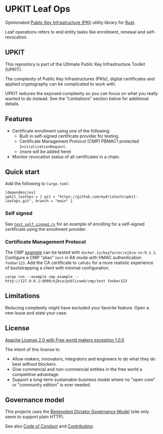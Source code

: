 # UPKIT Leaf Ops

Opinionated [Public Key Infrastructure (PKI)](https://en.wikipedia.org/wiki/Public_key_infrastructure)
utility library for [Rust](https://www.rust-lang.org/).

Leaf operations refers to end entity tasks like enrollment, renewal and self-revocation.


## UPKIT

This repository is part of the Ultimate Public Key Infrastructure Toolkit
(UPKIT).

The complexity of Public Key Infrastructures (PKIs), digital certificates and
applied cryptography can be complicated to work with.

UPKIT reduces the exposed complexity so you can focus on what you really wanted
to do instead. See the "Limitations" section below for additional details.

## Features

* Certificate enrollment using one of the following:
    * Built in self-signed certificate provider for testing.
    * Certificate Management Protocol (CMP) PBMAC1 protected `InitializationRequest`.
    * (more will be added here)
* Monitor revocation status of all certificates in a chain.

## Quick start

Add the following to `Cargo.toml`:

```text
[dependencies]
upkit_leafops = { git = "https://github.com/mydriatech/upkit-leafops.git", branch = "main" }
```

### Self signed

See [`test_self_signed.rs`](upkit-leafops/tests/test_self_signed.rs) for an
example of enrolling for a self-signed certificate using the enrollment provider.

### Certificate Management Protocol

The CMP [example](upkit-leafops/examples/cmp_example.rs) can be tested with
`docker.io/keyfactor/ejbca-ce:9.1.1`. Configure a CMP "alias" `test` in RA mode with
HMAC authentication `foobar123`. Add the CA certificate to `caPubs` for a more
realistic experience of bootstrapping a client with minimal configuration.

```text
cargo run --example cmp_example -- http://127.0.0.1:8080/ejbca/publicweb/cmp/test foobar123
```


## Limitations

Reducing complexity might have excluded your favorite feature.
Open a new Issue and state your case.


## License

[Apache License 2.0 with Free world makers exception 1.0.0](LICENSE-Apache-2.0-with-FWM-Exception-1.0.0)

The intent of this license to

* Allow makers, innovators, integrators and engineers to do what they do best without blockers.
* Give commercial and non-commercial entities in the free world a competitive advantage.
* Support a long-term sustainable business model where no "open core" or "community edition" is ever needed.

## Governance model

This projects uses the [Benevolent Dictator Governance Model](http://oss-watch.ac.uk/resources/benevolentdictatorgovernancemodel) (site only seem to support plain HTTP).

See also [Code of Conduct](CODE_OF_CONDUCT.md) and [Contributing](CONTRIBUTING.md).
